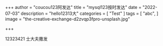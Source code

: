 +++
author = "coucou123阿发达"
title = "mysql123按时发达"
date = "2022-07-03"
description = "hello12313大"
categories = [
    "Test"
]
tags = [
    "abc",
]
image = "the-creative-exchange-d2zvqp3fpro-unsplash.jpg"

+++

12323421
士大夫撒发